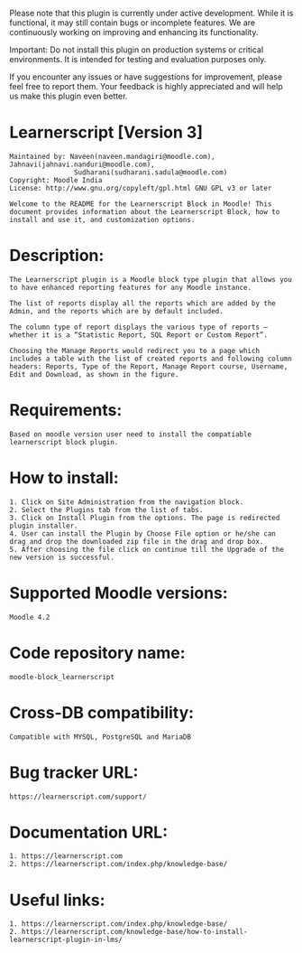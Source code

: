 Please note that this plugin is currently under active development. While it is functional, it may still contain bugs or incomplete features. We are continuously working on improving and enhancing its functionality.

Important: Do not install this plugin on production systems or critical environments. It is intended for testing and evaluation purposes only.

If you encounter any issues or have suggestions for improvement, please feel free to report them. Your feedback is highly appreciated and will help us make this plugin even better.

# Learnerscript [Version 3]

	Maintained by: Naveen(naveen.mandagiri@moodle.com), Jahnavi(jahnavi.nanduri@moodle.com),
					Sudharani(sudharani.sadula@moodle.com)
	Copyright: Moodle India
	License: http://www.gnu.org/copyleft/gpl.html GNU GPL v3 or later

	Welcome to the README for the Learnerscript Block in Moodle! This document provides information about the Learnerscript Block, how to install and use it, and customization options.

# Description:

	The Learnerscript plugin is a Moodle block type plugin that allows you to have enhanced reporting features for any Moodle instance.

	The list of reports display all the reports which are added by the Admin, and the reports which are by default included.

	The column type of report displays the various type of reports – whether it is a “Statistic Report, SQL Report or Custom Report”.

    Choosing the Manage Reports would redirect you to a page which includes a table with the list of created reports and following column headers: Reports, Type of the Report, Manage Report course, Username, Edit and Download, as shown in the figure.

# Requirements:
	Based on moodle version user need to install the compatiable learnerscript block plugin.

# How to install:

	1. Click on Site Administration from the navigation block.
	2. Select the Plugins tab from the list of tabs.
	3. Click on Install Plugin from the options. The page is redirected plugin installer.
	4. User can install the Plugin by Choose File option or he/she can drag and drop the downloaded zip file in the drag and drop box.
	5. After choosing the file click on continue till the Upgrade of the new version is successful.

# Supported Moodle versions:
	Moodle 4.2

# Code repository name:
	moodle-block_learnerscript

# Cross-DB compatibility:
	Compatible with MYSQL, PostgreSQL and MariaDB

# Bug tracker URL:
	https://learnerscript.com/support/

# Documentation URL:
	1. https://learnerscript.com
	2. https://learnerscript.com/index.php/knowledge-base/

# Useful links:
	1. https://learnerscript.com/index.php/knowledge-base/
	2. https://learnerscript.com/knowledge-base/how-to-install-learnerscript-plugin-in-lms/

